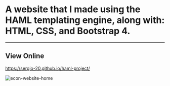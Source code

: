 # A website that I made using the HAML templating engine, along with: HTML, CSS, and Bootstrap 4.
___
## View Online

https://sergio-20.github.io/haml-project/

![econ-website-home](https://user-images.githubusercontent.com/29030325/58188696-f11d0080-7c6d-11e9-8818-e3f220d6b880.png)
